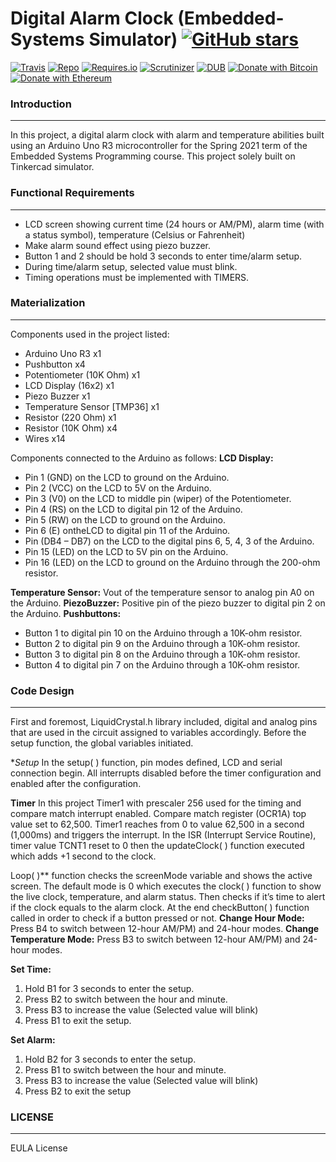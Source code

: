 # Digital Alarm Clock (Embedded-Systems Simulator) [![GitHub stars](https://img.shields.io/github/stars/badges/shields.svg?style=social&label=Stars)](https://github.com/buraktokman/Digital-Alarm-Clock---Embedded-Systems/)

[![Travis](https://img.shields.io/travis/rust-lang/rust.svg)](https://github.com/buraktokman/Digital-Alarm-Clock---Embedded-Systems)
[![Repo](https://img.shields.io/badge/source-GitHub-303030.svg?maxAge=3600&style=flat-square)](https://github.com/buraktokman/Digital-Alarm-Clock---Embedded-Systems)
[![Requires.io](https://img.shields.io/requires/github/celery/celery.svg)](https://requires.io/github/buraktokman/Digital-Alarm-Clock---Embedded-Systems/requirements/?branch=master)
[![Scrutinizer](https://img.shields.io/scrutinizer/g/filp/whoops.svg)](https://github.com/buraktokman/Digital-Alarm-Clock---Embedded-Systems)
[![DUB](https://img.shields.io/dub/l/vibe-d.svg)](https://choosealicense.com/licenses/mit/)
[![Donate with Bitcoin](https://img.shields.io/badge/Donate-BTC-orange.svg)](https://blockchain.info/address/17dXgYr48j31myKiAhnM5cQx78XBNyeBWM)
[![Donate with Ethereum](https://img.shields.io/badge/Donate-ETH-blue.svg)](https://etherscan.io/address/91dd20538de3b48493dfda212217036257ae5150)


### Introduction
------
In this project, a digital alarm clock with alarm and temperature abilities built using an Arduino Uno R3 microcontroller for the Spring 2021 term of the Embedded Systems Programming course. This project solely built on Tinkercad simulator.


### Functional Requirements
------
- LCD screen showing current time (24 hours or AM/PM), alarm time (with a status symbol), temperature (Celsius or Fahrenheit)
- Make alarm sound effect using piezo buzzer.
- Button 1 and 2 should be hold 3 seconds to enter time/alarm setup.
- During time/alarm setup, selected value must blink.
- Timing operations must be implemented with TIMERS.


### Materialization
------
Components used in the project listed:
- Arduino Uno R3 x1
- Pushbutton x4
- Potentiometer (10K Ohm) x1
- LCD Display (16x2) x1
- Piezo Buzzer x1
- Temperature Sensor [TMP36] x1
- Resistor (220 Ohm) x1
- Resistor (10K Ohm) x4
- Wires x14

Components connected to the Arduino as follows:
**LCD Display:**
- Pin 1 (GND) on the LCD to ground on the Arduino.
- Pin 2 (VCC) on the LCD to 5V on the Arduino.
- Pin 3 (V0) on the LCD to middle pin (wiper) of the Potentiometer.
- Pin 4 (RS) on the LCD to digital pin 12 of the Arduino.
- Pin 5 (RW) on the LCD to ground on the Arduino.
- Pin 6 (E) ontheLCD to digital pin 11 of the Arduino.
- Pin (DB4 – DB7) on the LCD to the digital pins 6, 5, 4, 3 of the Arduino.
- Pin 15 (LED) on the LCD to 5V pin on the Arduino.
- Pin 16 (LED) on the LCD to ground on the Arduino through the 200-ohm resistor.

**Temperature Sensor:** Vout of the temperature sensor to analog pin A0 on the Arduino.
**PiezoBuzzer:** Positive pin of the piezo buzzer to digital pin 2 on the Arduino.
**Pushbuttons:**
- Button 1 to digital pin 10 on the Arduino through a 10K-ohm resistor.
- Button 2 to digital pin 9 on the Arduino through a 10K-ohm resistor.
- Button 3 to digital pin 8 on the Arduino through a 10K-ohm resistor.
- Button 4 to digital pin 7 on the Arduino through a 10K-ohm resistor.


### Code Design
------
First and foremost, LiquidCrystal.h library included, digital and analog pins that are used in the circuit assigned to variables accordingly. Before the setup function, the global variables
initiated.

**Setup*
In the setup( ) function, pin modes defined, LCD and serial connection begin. All interrupts disabled before the timer configuration and enabled after the configuration.

**Timer**
In this project Timer1 with prescaler 256 used for the timing and compare match interrupt enabled. Compare match register (OCR1A) top value set to 62,500.
Timer1 reaches from 0 to value 62,500 in a second (1,000ms) and triggers the interrupt. In the ISR (Interrupt Service Routine), timer value TCNT1 reset to 0 then the updateClock( ) function executed which adds +1 second to the clock.

Loop( )** function checks the screenMode variable and shows the active screen. The default mode is 0 which executes the clock( ) function to show the live clock, temperature, and alarm status. Then checks if it’s time to alert if the clock equals to the alarm clock.
At the end checkButton( ) function called in order to check if a button pressed or not.
**Change Hour Mode:** Press B4 to switch between 12-hour AM/PM) and 24-hour modes.
**Change Temperature Mode:** Press B3 to switch between 12-hour AM/PM) and 24-hour modes.

**Set Time:**
1. Hold B1 for 3 seconds to enter the setup.
2. Press B2 to switch between the hour and minute.
3. Press B3 to increase the value (Selected value will blink)
4. Press B1 to exit the setup.

**Set Alarm:**
1. Hold B2 for 3 seconds to enter the setup.
2. Press B1 to switch between the hour and minute.
3. Press B3 to increase the value (Selected value will blink)
4. Press B2 to exit the setup


### LICENSE
------

EULA License
